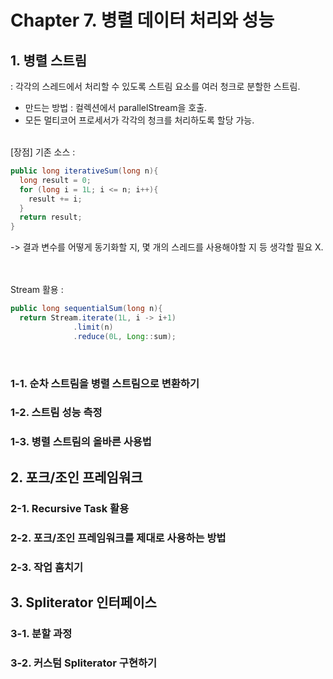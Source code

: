 # Chapter 7. 병렬 데이터 처리와 성능
## 1. 병렬 스트림
: 각각의 스레드에서 처리할 수 있도록 스트림 요소를 여러 청크로 분할한 스트림. <br>
- 만드는 방법 : 컬렉션에서 parallelStream을 호출. <br>
- 모든 멀티코어 프로세서가 각각의 청크를 처리하도록 할당 가능. <br><br>

[장점]
기존 소스 :
```java
public long iterativeSum(long n){
  long result = 0;
  for (long i = 1L; i <= n; i++){
    result += i;
  }
  return result;
}
```
-> 결과  변수를 어떻게 동기화할 지, 몇 개의 스레드를 사용해야할 지 등 생각할 필요 X. <br><br><br>

Stream 활용 :
```java
public long sequentialSum(long n){
  return Stream.iterate(1L, i -> i+1)
              .limit(n)
              .reduce(0L, Long::sum);
```



<br>

### 1-1. 순차 스트림을 병렬 스트림으로 변환하기

### 1-2. 스트림 성능 측정

### 1-3. 병렬 스트림의 올바른 사용법


## 2. 포크/조인 프레임워크

### 2-1. Recursive Task 활용


### 2-2. 포크/조인 프레임워크를 제대로 사용하는 방법

### 2-3. 작업 훔치기


## 3. Spliterator 인터페이스

### 3-1. 분할 과정

### 3-2. 커스텀 Spliterator 구현하기

